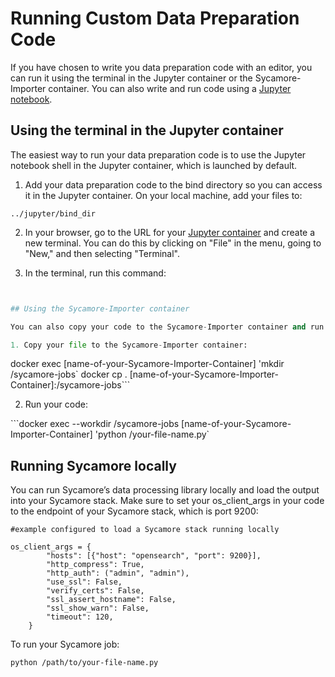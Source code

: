 # Running Custom Data Preparation Code

If you have chosen to write you data preparation code with an editor, you can run it using the terminal in the Jupyter container or the Sycamore-Importer container. You can also write and run code using a [Jupyter notebook](using_Jupyter.md).

## Using the terminal in the Jupyter container

The easiest way to run your data preparation code is to use the Jupyter notebook shell in the Jupyter container, which is launched by default.

1. Add your data preparation code to the bind directory so you can access it in the Jupyter container. On your local machine, add your files to:

```../jupyter/bind_dir```

2. In your browser, go to the URL for your [Jupyter container](using_jupyter.md) and create a new terminal. You can do this by clicking on "File" in the menu, going to "New," and then selecting "Terminal".

3. In the terminal, run this command:

```python /bind-dir/your-file-name.py'''


## Using the Sycamore-Importer container

You can also copy your code to the Sycamore-Importer container and run it there. However, we don’t recommend this, as there is no bind directory configured for this container and your code will be lost if the container is terminated.

1. Copy your file to the Sycamore-Importer container:


```
docker exec [name-of-your-Sycamore-Importer-Container] 'mkdir /sycamore-jobs`
docker cp . [name-of-your-Sycamore-Importer-Container]:/sycamore-jobs```


2. Run your code:

```docker exec --workdir /sycamore-jobs [name-of-your-Sycamore-Importer-Container] 'python /your-file-name.py`



## Running Sycamore locally

You can run Sycamore’s data processing library locally and load the output into your Sycamore stack. Make sure to set your os_client_args in your code to the endpoint of your Sycamore stack, which is port 9200:

```
#example configured to load a Sycamore stack running locally

os_client_args = {
        "hosts": [{"host": "opensearch", "port": 9200}],
        "http_compress": True,
        "http_auth": ("admin", "admin"),
        "use_ssl": False,
        "verify_certs": False,
        "ssl_assert_hostname": False,
        "ssl_show_warn": False,
        "timeout": 120,
    }
```

To run your Sycamore job:

```python /path/to/your-file-name.py```

